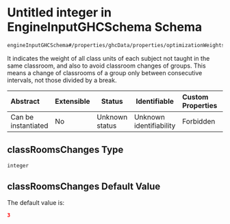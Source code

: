 # Untitled integer in EngineInputGHCSchema Schema

```txt
engineInputGHCSchema#/properties/ghcData/properties/optimizationWeights/properties/sessions/properties/classRoomsChanges
```

It indicates the weight of all class units of each subject not taught in the same classroom, and also to avoid classroom changes of groups. This means a change of classrooms of a group only between consecutive intervals, not those divided by a break.


| Abstract            | Extensible | Status         | Identifiable            | Custom Properties | Additional Properties | Access Restrictions | Defined In                                                         |
| :------------------ | ---------- | -------------- | ----------------------- | :---------------- | --------------------- | ------------------- | ------------------------------------------------------------------ |
| Can be instantiated | No         | Unknown status | Unknown identifiability | Forbidden         | Allowed               | none                | [ghc.schema.json\*](../out/ghc.schema.json "open original schema") |

## classRoomsChanges Type

`integer`

## classRoomsChanges Default Value

The default value is:

```json
3
```
